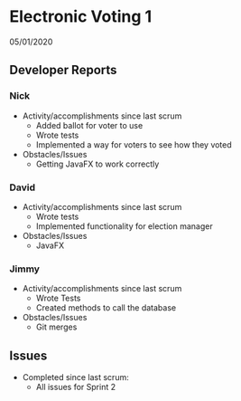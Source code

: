 #   Electronic Voting 1

05/01/2020

##  Developer Reports

###  Nick

-   Activity/accomplishments since last scrum
    -   Added ballot for voter to use
    -   Wrote tests
    -   Implemented a way for voters to see how they voted
-   Obstacles/Issues
    -   Getting JavaFX to work correctly

###  David

-   Activity/accomplishments since last scrum
    -   Wrote tests
    -   Implemented functionality for election manager
-   Obstacles/Issues
    -   JavaFX

###  Jimmy

-   Activity/accomplishments since last scrum
    -   Wrote Tests
    -   Created methods to call the database
-   Obstacles/Issues
    -   Git merges

##  Issues
    
-   Completed since last scrum:
    -   All issues for Sprint 2